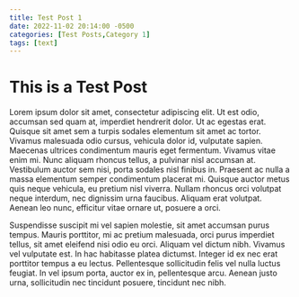 ```yaml
---
title: Test Post 1
date: 2022-11-02 20:14:00 -0500
categories: [Test Posts,Category 1]
tags: [text]
---
```


# This is a Test Post

Lorem ipsum dolor sit amet, consectetur adipiscing elit. Ut est odio, accumsan sed quam at, imperdiet hendrerit dolor. Ut ac egestas erat. Quisque sit amet sem a turpis sodales elementum sit amet ac tortor. Vivamus malesuada odio cursus, vehicula dolor id, vulputate sapien. Maecenas ultrices condimentum mauris eget fermentum. Vivamus vitae enim mi. Nunc aliquam rhoncus tellus, a pulvinar nisl accumsan at. Vestibulum auctor sem nisi, porta sodales nisl finibus in. Praesent ac nulla a massa elementum semper condimentum placerat mi. Quisque auctor metus quis neque vehicula, eu pretium nisl viverra. Nullam rhoncus orci volutpat neque interdum, nec dignissim urna faucibus. Aliquam erat volutpat. Aenean leo nunc, efficitur vitae ornare ut, posuere a orci.

Suspendisse suscipit mi vel sapien molestie, sit amet accumsan purus tempus. Mauris porttitor, mi ac pretium malesuada, orci purus imperdiet tellus, sit amet eleifend nisi odio eu orci. Aliquam vel dictum nibh. Vivamus vel vulputate est. In hac habitasse platea dictumst. Integer id ex nec erat porttitor tempus a eu lectus. Pellentesque sollicitudin felis vel nulla luctus feugiat. In vel ipsum porta, auctor ex in, pellentesque arcu. Aenean justo urna, sollicitudin nec tincidunt posuere, tincidunt nec nibh.